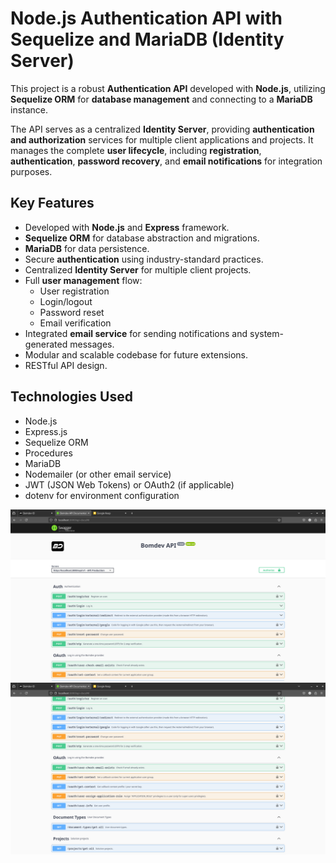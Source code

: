# Node.js Authentication API with Sequelize and MariaDB (Identity Server)

This project is a robust **Authentication API** developed with **Node.js**, utilizing **Sequelize ORM** for **database management** and connecting to a **MariaDB** instance.

The API serves as a centralized **Identity Server**, providing **authentication and authorization** services for multiple client applications and projects. It manages the complete **user lifecycle**, including **registration**, **authentication**, **password recovery**, and **email notifications** for integration purposes.

## Key Features

- Developed with **Node.js** and **Express** framework.
- **Sequelize ORM** for database abstraction and migrations.
- **MariaDB** for data persistence.
- Secure **authentication** using industry-standard practices.
- Centralized **Identity Server** for multiple client projects.
- Full **user management** flow:
  - User registration
  - Login/logout
  - Password reset
  - Email verification
- Integrated **email service** for sending notifications and system-generated messages.
- Modular and scalable codebase for future extensions.
- RESTful API design.

## Technologies Used

- Node.js
- Express.js
- Sequelize ORM
- Procedures
- MariaDB
- Nodemailer (or other email service)
- JWT (JSON Web Tokens) or OAuth2 (if applicable)
- dotenv for environment configuration

![App Screenshot](screenshot_api1.png)
![App Screenshot](screenshot_api2.png)
